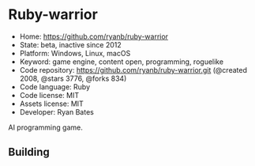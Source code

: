 # Ruby-warrior

- Home: https://github.com/ryanb/ruby-warrior
- State: beta, inactive since 2012
- Platform: Windows, Linux, macOS
- Keyword: game engine, content open, programming, roguelike
- Code repository: https://github.com/ryanb/ruby-warrior.git (@created 2008, @stars 3776, @forks 834)
- Code language: Ruby
- Code license: MIT
- Assets license: MIT
- Developer: Ryan Bates

AI programming game.

## Building
